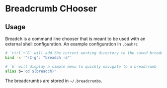 # Breadcrumb CHooser

## Usage
Breadch is a command line chooser that is meant to be used with an external shell configuration.
An example configuration in `.bashrc`
```sh
# `ctrl`+`G` will add the current working directory to the saved breadcrumbs
bind -x '"\C-g": "breadch -a"'

# `b` will display a simple menu to quickly navigate to a breadcrumb
alias b='cd $(breadch)'
```
The breadcrumbs are stored in `~/.breadcrumbs`.
